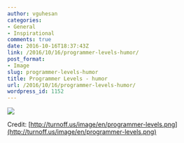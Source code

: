 ```yaml
---
author: vguhesan
categories:
- General
- Inspirational
comments: true
date: 2016-10-16T18:37:43Z
link: /2016/10/16/programmer-levels-humor/
post_format:
- Image
slug: programmer-levels-humor
title: Programmer Levels - humor
url: /2016/10/16/programmer-levels-humor/
wordpress_id: 1152
---
```


![](http://turnoff.us/image/en/programmer-levels.png)

Credit: [http://turnoff.us/image/en/programmer-levels.png](http://turnoff.us/image/en/programmer-levels.png)
